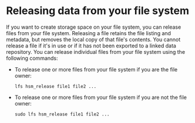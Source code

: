 # Releasing data from your file system<a name="release-files"></a>

If you want to create storage space on your file system, you can release files from your file system\. Releasing a file retains the file listing and metadata, but removes the local copy of that file's contents\. You cannot release a file if it's in use or if it has not been exported to a linked data repository\. You can release individual files from your file system using the following commands:
+ To release one or more files from your file system if you are the file owner:

  ```
  lfs hsm_release file1 file2 ...
  ```
+ To release one or more files from your file system if you are not the file owner:

  ```
  sudo lfs hsm_release file1 file2 ...
  ```